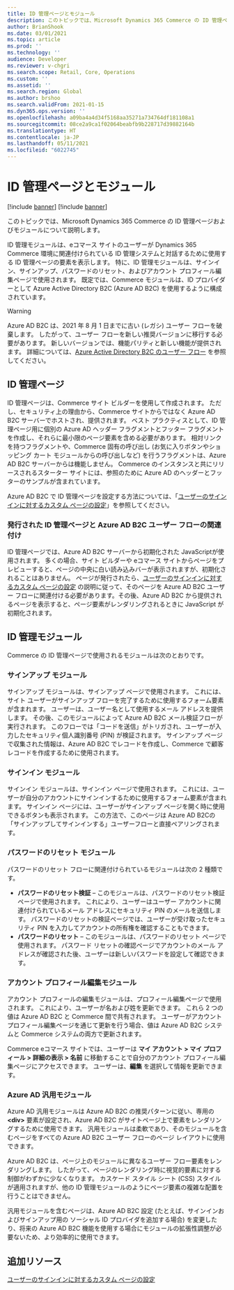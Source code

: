 ```yaml
---
title: ID 管理ページとモジュール
description: このトピックでは、Microsoft Dynamics 365 Commerce の ID 管理ページおよびモジュールについて説明します。
author: BrianShook
ms.date: 03/01/2021
ms.topic: article
ms.prod: ''
ms.technology: ''
audience: Developer
ms.reviewer: v-chgri
ms.search.scope: Retail, Core, Operations
ms.custom: ''
ms.assetid: ''
ms.search.region: Global
ms.author: brshoo
ms.search.validFrom: 2021-01-15
ms.dyn365.ops.version: ''
ms.openlocfilehash: a09ba4a4d34f5168aa35271a734764df181108a1
ms.sourcegitcommit: 08ce2a9ca1f02064beabfb9b228717d39882164b
ms.translationtype: HT
ms.contentlocale: ja-JP
ms.lasthandoff: 05/11/2021
ms.locfileid: "6022745"
---
```

# <a name="identity-management-pages-and-modules"></a>ID 管理ページとモジュール

[!include [banner](includes/banner.md)]
[!include [banner](includes/preview-banner.md)]

このトピックでは、Microsoft Dynamics 365 Commerce の ID 管理ページおよびモジュールについて説明します。

ID 管理モジュールは、eコマース サイトのユーザーが Dynamics 365 Commerce 環境に関連付けられている ID 管理システムと対話するために使用する ID 管理ページの要素を表示します。 特に、ID 管理モジュールは、サインイン、サインアップ、パスワードのリセット、およびアカウント プロフィール編集ページで使用されます。 既定では、Commerce モジュールは、ID プロバイダーとして Azure Active Directory B2C (Azure AD B2C) を使用するように構成されています。

> [!WARNING]
> Azure AD B2C は、2021 年 8 月 1 日までに古い (レガシ) ユーザー フローを破棄します。 したがって、ユーザー フローを新しい推奨バージョンに移行する必要があります。 新しいバージョンでは、機能パリティと新しい機能が提供されます。 詳細については、[Azure Active Directory B2C のユーザー フロー](/azure/active-directory-b2c/user-flow-overview) を参照してください。

## <a name="identity-management-pages"></a>ID 管理ページ

ID 管理ページは、Commerce サイト ビルダーを使用して作成されます。 ただし、セキュリティ上の理由から、Commerce サイトからではなく Azure AD B2C サーバーでホストされ、提供されます。 ベスト プラクティスとして、ID 管理ページ用に個別の Azure AD ヘッダー フラグメントとフッター フラグメントを作成し、それらに最小限のページ要素を含める必要があります。 相対リンクを持つフラグメントや、Commerce 固有の呼び出し (お気に入りボタンやショッピング カート モジュールからの呼び出しなど) を行うフラグメントは、Azure AD B2C サーバーからは機能しません。 Commerce のインスタンスと共にリリースされるスターター サイトには、参照のために Azure AD のヘッダーとフッターのサンプルが含まれています。

Azure AD B2C で ID 管理ページを設定する方法については、「[ユーザーのサインインに対するカスタム ページの設定](custom-pages-user-logins.md)」を参照してください。

### <a name="associate-published-identity-management-pages-with-the-azure-ad-b2c-user-flow"></a>発行された ID 管理ページと Azure AD B2C ユーザー フローの関連付け

ID 管理ページでは、Azure AD B2C サーバーから初期化された JavaScriptが使用されます。 多くの場合、サイト ビルダーや eコマース サイトからページをプレビューすると、ページの中央に白い読み込みバーが表示されますが、初期化されることはありません。 ページが発行されたら、[ユーザーのサインインに対するカスタム ページの設定](custom-pages-user-logins.md) の説明に従って、そのページを Azure AD B2C ユーザー フローに関連付ける必要があります。その後、Azure AD B2C から提供されるページを表示すると、ページ要素がレンダリングされるときに JavaScript が初期化されます。

## <a name="identity-management-modules"></a>ID 管理モジュール

Commerce の ID 管理ページで使用されるモジュールは次のとおりです。

### <a name="sign-up-module"></a>サインアップ モジュール

サインアップ モジュールは、サインアップ ページで使用されます。 これには、サイト ユーザーがサインアップ フローを完了するために使用するフォーム要素が含まれます。 ユーザーは、ユーザー名として使用するメール アドレスを提供します。 その後、このモジュールによって Azure AD B2C メール検証フローが実行されます。 このフローでは「コードを送信」がトリガされ、ユーザーが入力したセキュリティ個人識別番号 (PIN) が検証されます。 サインアップ ページで収集された情報は、Azure AD B2C でレコードを作成し、Commerce で顧客レコードを作成するために使用されます。

### <a name="sign-in-module"></a>サインイン モジュール

サインイン モジュールは、サインイン ページで使用されます。 これには、ユーザーが自分のアカウントにサインインするために使用するフォーム要素が含まれます。 サインイン ページには、ユーザーがサインアップ ページを開く時に使用できるボタンも表示されます。 この方法で、このページは Azure AD B2Cの「サインアップしてサインインする」ユーザーフローと直接ペアリングされます。

### <a name="password-reset-modules"></a>パスワードのリセット モジュール

パスワードのリセット フローに関連付けられているモジュールは次の 2 種類です。

- **パスワードのリセット検証** – このモジュールは、パスワードのリセット検証ページで使用されます。 これにより、ユーザーはユーザー アカウントに関連付けられているメール アドレスにセキュリティ PIN のメールを送信します。 パスワードのリセットの検証ページでは、ユーザーが受け取ったセキュリティ PIN を入力してアカウントの所有権を確認することもできます。
- **パスワードのリセット** – このモジュールは、パスワードのリセット ページで使用されます。 パスワード リセットの確認ページでアカウントのメール アドレスが確認された後、ユーザーは新しいパスワードを設定して確認できます。

### <a name="account-profile-edit-module"></a>アカウント プロフィール編集モジュール

アカウント プロフィールの編集モジュールは、プロフィール編集ページで使用されます。 これにより、ユーザーが名および姓を更新できます。 これら 2 つの値は Azure AD B2C と Commerce 間で共有されます。 ユーザーがアカウント プロフィール編集ページを通じて更新を行う場合、値は Azure AD B2C システムと Commerce システムの両方で更新されます。

Commerce eコマース サイトでは、ユーザーは **マイ アカウント \> マイ プロフィール \> 詳細の表示 \> 名前** に移動することで自分のアカウント プロフィール編集ページにアクセスできます。 ユーザーは、**編集** を選択して情報を更新できます。

### <a name="azure-ad-generic-module"></a>Azure AD 汎用モジュール

Azure AD 汎用モジュールは Azure AD B2C の推奨パターンに従い、専用の **\<div\>** 要素が設定され、Azure AD B2C がサイトページ上で要素をレンダリングするために使用できます。 汎用モジュールは柔軟であり、そのモジュールを含むページをすべての Azure AD B2C ユーザー フローのページ レイアウトに使用できます。

Azure AD B2C は、ページ上のモジュールに異なるユーザー フロー要素をレンダリングします。 したがって、ページのレンダリング時に視覚的要素に対する制御がわずかに少なくなります。 カスケード スタイル シート (CSS) スタイルが適用されますが、他の ID 管理モジュールのようにページ要素の複雑な配置を行うことはできません。

汎用モジュールを含むページは、Azure AD B2C 設定 (たとえば、サインインおよびサインアップ用の ソーシャル ID プロバイダを追加する場合) を変更したり、将来の Azure AD B2C 機能を使用する場合にモジュールの拡張性調整が必要ないため、より効率的に使用できます。

## <a name="additional-resources"></a>追加リソース

[ユーザーのサインインに対するカスタム ページの設定](custom-pages-user-logins.md)